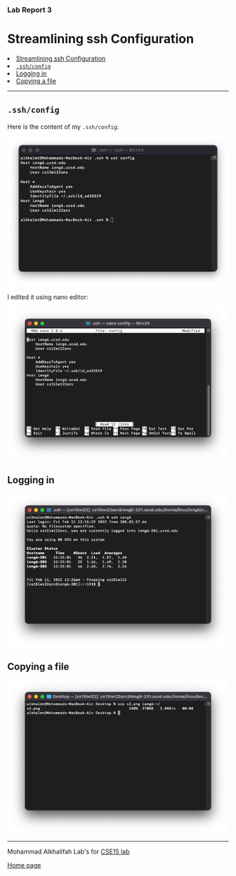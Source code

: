 ### Lab Report 3
# Streamlining ssh Configuration



<div class="center">
    <li><a href="#streamlining-ssh-configuration">Streamlining ssh Configuration</a></li>
    <li><a href="#sshconfig"><code>.ssh/config</code></a></li>
    <li><a href="#logging-in">Logging in</a></li>
    <li><a href="#copying-a-file">Copying a file</a></li>
    
</div>



---

## ```.ssh/config```

Here is the content of my ```.ssh/config```:

![image](lab-report-3-pics/sshConfig_content.png)

I edited it using nano editor: 

![image](lab-report-3-pics/editingNano.png)


## Logging in
![image](lab-report-3-pics/logIn.png)



## Copying a file



![image](lab-report-3-pics/copying.png)


---

Mohammad Alkhalifah Lab's for [CSE15 lab](https://ucsd-cse15l-w22.github.io/)

[Home page](index.md)
